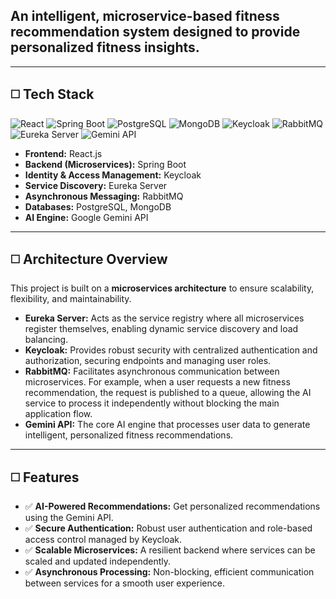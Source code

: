 
## **An intelligent, microservice-based fitness recommendation system** designed to provide personalized fitness insights.

---

## ◻️ Tech Stack
![React](https://img.shields.io/badge/React-20232A?style=for-the-badge&logo=react&logoColor=61DAFB)
![Spring Boot](https://img.shields.io/badge/Spring_Boot-6DB33F?style=for-the-badge&logo=spring-boot&logoColor=white)
![PostgreSQL](https://img.shields.io/badge/PostgreSQL-4169E1?style=for-the-badge&logo=postgresql&logoColor=white)
![MongoDB](https://img.shields.io/badge/MongoDB-47A248?style=for-the-badge&logo=mongodb&logoColor=white)
![Keycloak](https://img.shields.io/badge/Keycloak-000?style=for-the-badge&logo=keycloak&logoColor=white)
![RabbitMQ](https://img.shields.io/badge/RabbitMQ-FF6600?style=for-the-badge&logo=rabbitmq&logoColor=white)
![Eureka Server](https://img.shields.io/badge/Eureka_Server-6DB33F?style=for-the-badge&logo=springcloud&logoColor=white)
![Gemini API](https://img.shields.io/badge/Gemini_API-4285F4?style=for-the-badge&logo=google-gemini&logoColor=white)

* **Frontend:** React.js
* **Backend (Microservices):** Spring Boot
* **Identity & Access Management:** Keycloak
* **Service Discovery:** Eureka Server
* **Asynchronous Messaging:** RabbitMQ
* **Databases:** PostgreSQL, MongoDB 
* **AI Engine:** Google Gemini API

---
## ◻️ Architecture Overview

This project is built on a **microservices architecture** to ensure scalability, flexibility, and maintainability.

* **Eureka Server:** Acts as the service registry where all microservices register themselves, enabling dynamic service discovery and load balancing.
* **Keycloak:** Provides robust security with centralized authentication and authorization, securing endpoints and managing user roles.
* **RabbitMQ:** Facilitates asynchronous communication between microservices. For example, when a user requests a new fitness recommendation, the request is published to a queue, allowing the AI service to process it independently without blocking the main application flow.
* **Gemini API:** The core AI engine that processes user data to generate intelligent, personalized fitness recommendations.

---

## ◻️ Features

- ✅ **AI-Powered Recommendations:** Get personalized recommendations using the Gemini API.
- ✅ **Secure Authentication:** Robust user authentication and role-based access control managed by Keycloak.
- ✅ **Scalable Microservices:** A resilient backend where services can be scaled and updated independently.
- ✅ **Asynchronous Processing:** Non-blocking, efficient communication between services for a smooth user experience.


